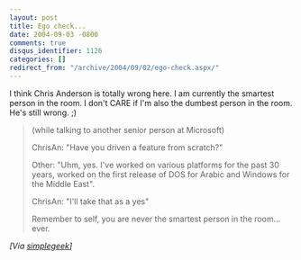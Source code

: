 ```yaml
---
layout: post
title: Ego check...
date: 2004-09-03 -0800
comments: true
disqus_identifier: 1126
categories: []
redirect_from: "/archive/2004/09/02/ego-check.aspx/"
---
```


I think Chris Anderson is totally wrong here. I am currently the
smartest person in the room. I don't CARE if I'm also the dumbest person
in the room. He's still wrong. ;)

> (while talking to another senior person at Microsoft)
>
> ChrisAn: "Have you driven a feature from scratch?"
>
> Other: "Uhm, yes. I've worked on various platforms for the past 30
> years, worked on the first release of DOS for Arabic and Windows for
> the Middle East".
>
> ChrisAn: "I'll take that as a yes"
>
> Remember to self, you are never the smartest person in the room...
> ever.

*[Via
[simplegeek](http://www.simplegeek.com/permalink.aspx/b966664f-7a74-49ab-870f-d8542d34c7a2)]*

